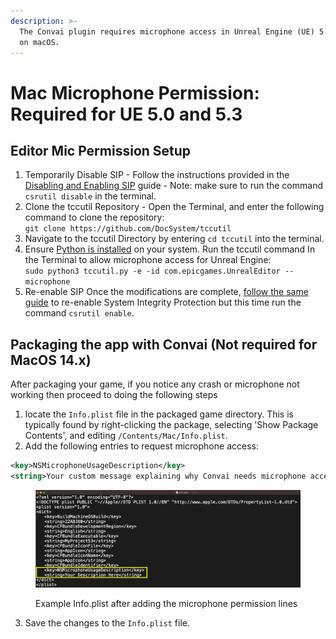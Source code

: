 ```yaml
---
description: >-
  The Convai plugin requires microphone access in Unreal Engine (UE) 5.0 and 5.3
  on macOS.
---
```


# Mac Microphone Permission: Required for UE 5.0 and 5.3

## Editor Mic **Permission Setup**

1. Temporarily Disable SIP - Follow the instructions provided in the [Disabling and Enabling SIP](https://developer.apple.com/documentation/security/disabling\_and\_enabling\_system\_integrity\_protection) guide - Note: make sure to run the command `csrutil disable`  in the terminal.
2. Clone the tccutil Repository - Open the Terminal, and enter the following command to clone the repository: \
   `git clone https://github.com/DocSystem/tccutil`&#x20;
3. Navigate to the tccutil Directory by entering `cd tccutil` into the terminal.
4. Ensure [Python is installed](https://www.dataquest.io/blog/installing-python-on-mac/) on your system. Run the tccutil command In the Terminal to allow microphone access for Unreal Engine:\
   `sudo python3 tccutil.py -e -id com.epicgames.UnrealEditor --microphone`
5. Re-enable SIP Once the modifications are complete, [follow the same guide](https://developer.apple.com/documentation/security/disabling\_and\_enabling\_system\_integrity\_protection) to re-enable System Integrity Protection but this time run the command `csrutil enable`.

## Packaging the app with Convai (Not required for MacOS 14.x)

After packaging your game, if you notice any crash or microphone not working then proceed to doing the following steps

1. &#x20;locate the `Info.plist` file in the packaged game directory. This is typically found by right-clicking the package, selecting 'Show Package Contents', and editing `/Contents/Mac/Info.plist`.
2. Add the following entries to request microphone access:

```xml
<key>NSMicrophoneUsageDescription</key>
<string>Your custom message explaining why Convai needs microphone access</string>
```

<figure><img src="../../.gitbook/assets/image (259).png" alt=""><figcaption><p>Example Info.plist after adding the microphone permission lines</p></figcaption></figure>

3. Save the changes to the `Info.plist` file.
